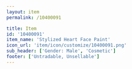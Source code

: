 ```yaml
---
layout: item
permalink: /10400091

title: Item
id: '10400091'
item_name: 'Stylized Heart Face Paint'
icon_url: 'item/icon/customize/10400091.png'
sub_header: ['Gender: Male', 'Cosmetic']
footer: ['Untradable, Unsellable']
---
```

